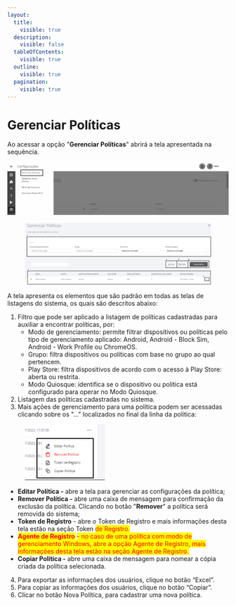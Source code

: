 ```yaml
---
layout:
  title:
    visible: true
  description:
    visible: false
  tableOfContents:
    visible: true
  outline:
    visible: true
  pagination:
    visible: true
---
```


# Gerenciar Políticas

Ao acessar a opção "**Gerenciar Políticas**" abrirá a tela apresentada na sequência.

![](<../../../../.gitbook/assets/0 (20).png>)

<figure><img src="../../../../.gitbook/assets/Captura de tela 2024-12-02 141600.png" alt=""><figcaption></figcaption></figure>

A tela apresenta os elementos que são padrão em todas as telas de listagens do sistema, os quais são descritos abaixo:

1. Filtro que pode ser aplicado a listagem de políticas cadastradas para auxiliar a encontrar políticas, por:&#x20;
   * Modo de gerenciamento: permite filtrar dispositivos ou políticas pelo tipo de gerenciamento aplicado: Android, Android - Block Sim, Android - Work Profile ou ChromeOS.
   * Grupo: filtra dispositivos ou políticas com base no grupo ao qual pertencem.
   * Play Store: filtra dispositivos de acordo com o acesso à Play Store: aberta ou restrita.
   * Modo Quiosque: identifica se o dispositivo ou política está configurado para operar no Modo Quiosque.
2. Listagem das políticas cadastradas no sistema.
3. Mais ações de gerenciamento para uma política podem ser acessadas clicando sobre os "..." localizados no final da linha da política:

<figure><img src="../../../../.gitbook/assets/image (152).png" alt="" width="182"><figcaption></figcaption></figure>

* **Editar Política -** abre a tela para gerenciar as configurações da política;
* **Remover Política -** abre uma caixa de mensagem para confirmação da exclusão da política. Clicando no botão "**Remover**" a política será removida do sistema;
* **Token de Registro** - abre o Token de Registro e mais informações desta tela estão na seção Token <mark style="color:red;">de Registro.</mark>
* <mark style="color:red;">**Agente de Registro**</mark> <mark style="color:red;"></mark><mark style="color:red;">- no caso de uma política com modo de gerenciamento Windows, abre a opção Agente de Registro, mais informações desta tela estão na seção Agente de Registro.</mark>
* **Copiar Política -** abre uma caixa de mensagem para nomear a cópia criada da política selecionada.&#x20;

4. Para exportar as informações dos usuários, clique no botão “Excel”.
5. Para copiar as informações dos usuários, clique no botão “Copiar”.
6. Clicar no botão Nova Política, para cadastrar uma nova política.
